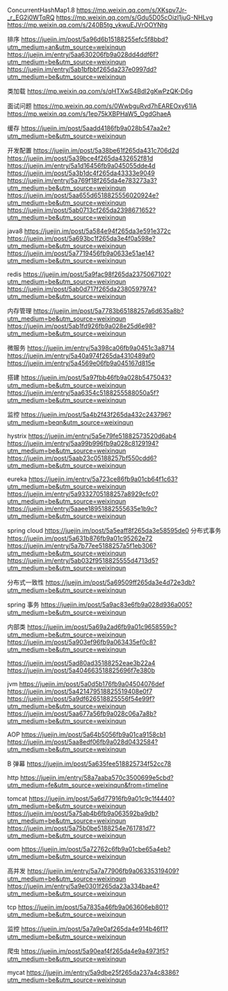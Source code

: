 
ConcurrentHashMap1.8
https://mp.weixin.qq.com/s/XKspv7Jr-_r_EG2j0WTqRQ
https://mp.weixin.qq.com/s/Gdu5D05cOizl1juG-NHLvg
https://mp.weixin.qq.com/s/240B5tg_ykwuEJVrOOYNtg

排序
https://juejin.im/post/5a96d6b15188255efc5f8bbd?utm_medium=an&utm_source=weixinqun
https://juejin.im/entry/5aa630206fb9a028dd4ddf6f?utm_medium=be&utm_source=weixinqun
https://juejin.im/entry/5ab1bfbbf265da237e0997dd?utm_medium=be&utm_source=weixinqun

类加载
https://mp.weixin.qq.com/s/qHTXwS4BdI2gKwPzQK-D6g

面试问题
https://mp.weixin.qq.com/s/0WwbguRvd7hEAREOxy61IA
https://mp.weixin.qq.com/s/1ep75kXBPHaW5_OgdGhaeA

缓存
https://juejin.im/post/5aadd4186fb9a028b547aa2e?utm_medium=be&utm_source=weixinqun

开发配置
https://juejin.im/post/5a38be61f265da431c706d2d
https://juejin.im/post/5a39bce4f265da432652f81d
https://juejin.im/entry/5a1d16456fb9a045055dde4d
https://juejin.im/post/5a3b1dc4f265da43333e9049
https://juejin.im/entry/5a769f18f265da4e783273a3?utm_medium=be&utm_source=weixinqun
https://juejin.im/post/5aa655d6518825556020924e?utm_medium=be&utm_source=weixinqun
https://juejin.im/post/5ab0713cf265da2398671652?utm_medium=be&utm_source=weixinqun

java8
https://juejin.im/post/5a584e94f265da3e591e372c
https://juejin.im/post/5a693bc1f265da3e4f0a598e?utm_medium=be&utm_source=weixinqun
https://juejin.im/post/5a7719456fb9a0633e51ae14?utm_medium=be&utm_source=weixinqun

redis
https://juejin.im/post/5a9fac98f265da2375067102?utm_medium=be&utm_source=weixinqun
https://juejin.im/post/5ab0d717f265da2380597974?utm_medium=be&utm_source=weixinqun

内存管理
https://juejin.im/post/5a7783b65188257a6d635a8b?utm_medium=be&utm_source=weixinqun
https://juejin.im/post/5ab1fd926fb9a028e25d6e98?utm_medium=be&utm_source=weixinqun

微服务
https://juejin.im/entry/5a398ca06fb9a0451c3a8714
https://juejin.im/entry/5a40a974f265da4310489af0
https://juejin.im/entry/5a4569e06fb9a045167d815e

搭建
https://juejin.im/post/5a97fbb46fb9a028b5475043?utm_medium=be&utm_source=weixinqun
https://juejin.im/entry/5aa6354c5188255588050a5f?utm_medium=be&utm_source=weixinqun

监控
https://juejin.im/post/5a4b2f43f265da432c243796?utm_medium=beqn&utm_source=weixinqun

hystrix
https://juejin.im/entry/5a5e79fe51882573520d6ab4
https://juejin.im/entry/5aa99b996fb9a028c8129194?utm_medium=be&utm_source=weixinqun
https://juejin.im/post/5aab23c05188257bf550cdd6?utm_medium=be&utm_source=weixinqun

eureka
https://juejin.im/entry/5a723ce86fb9a01cb64f1c63?utm_medium=be&utm_source=weixinqun
https://juejin.im/entry/5a9332705188257a8929cfc0?utm_medium=be&utm_source=weixinqun
https://juejin.im/entry/5aaee18951882555635e1b9c?utm_medium=be&utm_source=weixinqun

spring cloud
https://juejin.im/post/5a5eaff8f265da3e58595de0
分布式事务
https://juejin.im/post/5a631b876fb9a01c95262e72
https://juejin.im/entry/5a7b77ee5188257a5f1eb306?utm_medium=be&utm_source=weixinqun
https://juejin.im/entry/5ab032f9518825555d4713d5?utm_medium=be&utm_source=weixinqun

分布式一致性
https://juejin.im/post/5a69509ff265da3e4d72e3db?utm_medium=be&utm_source=weixinqun

spring 事务
https://juejin.im/post/5a9ac83e6fb9a028d936a005?utm_medium=be&utm_source=weixinqun

内部类
https://juejin.im/post/5a69a2ad6fb9a01c9658559c?utm_medium=be&utm_source=weixinqun
https://juejin.im/post/5a903ef96fb9a063435ef0c8?utm_medium=be&utm_source=weixinqun

https://juejin.im/post/5ad80ad35188252eae3b22a4
https://juejin.im/post/5a404663518825696f7e380b

jvm
https://juejin.im/post/5a0d5b176fb9a04504076def
https://juejin.im/post/5a421479518825519408e0f7
https://juejin.im/post/5a9df626518825556f54e99f?utm_medium=be&utm_source=weixinqun
https://juejin.im/post/5aa677a56fb9a028c06a7a8b?utm_medium=be&utm_source=weixinqun

AOP
https://juejin.im/post/5a64b5056fb9a01ca9158cb1
https://juejin.im/post/5aa8edf06fb9a028d0432584?utm_medium=be&utm_source=weixinqun

B 弹幕
https://juejin.im/post/5a635fee518825734f52cc78

http
https://juejin.im/entry/58a7aaba570c3500699e5cbd?utm_medium=fe&utm_source=weixinqun&from=timeline

tomcat
https://juejin.im/post/5a6d77916fb9a01c9c1f4440?utm_medium=be&utm_source=weixinqun
https://juejin.im/post/5a75ab4b6fb9a063592ba9db?utm_medium=be&utm_source=weixinqun
https://juejin.im/post/5a75b0be5188254e761781d7?utm_medium=be&utm_source=weixinqun

oom
https://juejin.im/post/5a72762c6fb9a01cbe65a4eb?utm_medium=be&utm_source=weixinqun

高并发
https://juejin.im/entry/5a7a77906fb9a06335319409?utm_medium=be&utm_source=weixinqun
https://juejin.im/entry/5a9e0301f265da23a334bae4?utm_medium=be&utm_source=weixinqun

tcp
https://juejin.im/post/5a7835a46fb9a063606eb801?utm_medium=be&utm_source=weixinqun

监控
https://juejin.im/post/5a7a9e0af265da4e914b46f1?utm_medium=be&utm_source=weixinqun


爬虫
https://juejin.im/post/5a90eaf4f265da4e9a4973f5?utm_medium=be&utm_source=weixinqun

mycat
https://juejin.im/entry/5a9dbe25f265da237a4c8386?utm_medium=be&utm_source=weixinqun
